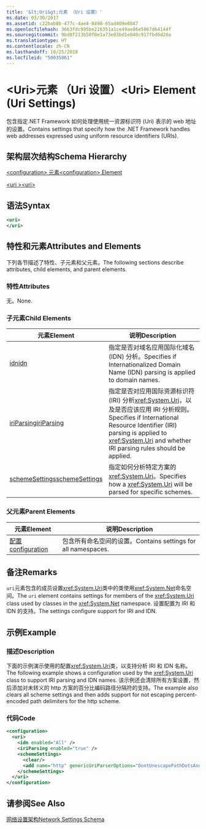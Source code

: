 ```yaml
---
title: '&lt;Uri&gt;元素 （Uri 设置）'
ms.date: 03/30/2017
ms.assetid: c22bab8b-477c-4ae4-8498-65ad409e0847
ms.openlocfilehash: 3663fdc995be216351a1ce49ae86e5067d64144f
ms.sourcegitcommit: 9bd8f213b50f0e1a73e03bd1e840c917fbd6d20a
ms.translationtype: HT
ms.contentlocale: zh-CN
ms.lasthandoff: 10/25/2018
ms.locfileid: "50035861"
---
```

# <a name="lturigt-element-uri-settings"></a><span data-ttu-id="a7507-102">&lt;Uri&gt;元素 （Uri 设置）</span><span class="sxs-lookup"><span data-stu-id="a7507-102">&lt;Uri&gt; Element (Uri Settings)</span></span>
<span data-ttu-id="a7507-103">包含指定.NET Framework 如何处理使用统一资源标识符 (Uri) 表示的 web 地址的设置。</span><span class="sxs-lookup"><span data-stu-id="a7507-103">Contains settings that specify how the .NET Framework handles web addresses expressed using uniform resource identifiers (URIs).</span></span>  
  
## <a name="schema-hierarchy"></a><span data-ttu-id="a7507-104">架构层次结构</span><span class="sxs-lookup"><span data-stu-id="a7507-104">Schema Hierarchy</span></span>  
 [<span data-ttu-id="a7507-105">\<configuration> 元素</span><span class="sxs-lookup"><span data-stu-id="a7507-105">\<configuration> Element</span></span>](../../../../../docs/framework/configure-apps/file-schema/configuration-element.md)  
  
 [<span data-ttu-id="a7507-106">\<uri ></span><span class="sxs-lookup"><span data-stu-id="a7507-106">\<uri></span></span>](../../../../../docs/framework/configure-apps/file-schema/network/uri-element-uri-settings.md)  
  
## <a name="syntax"></a><span data-ttu-id="a7507-107">语法</span><span class="sxs-lookup"><span data-stu-id="a7507-107">Syntax</span></span>  
  
```xml  
<uri>  
</uri>  
```  
  
## <a name="attributes-and-elements"></a><span data-ttu-id="a7507-108">特性和元素</span><span class="sxs-lookup"><span data-stu-id="a7507-108">Attributes and Elements</span></span>  
 <span data-ttu-id="a7507-109">下列各节描述了特性、子元素和父元素。</span><span class="sxs-lookup"><span data-stu-id="a7507-109">The following sections describe attributes, child elements, and parent elements.</span></span>  
  
### <a name="attributes"></a><span data-ttu-id="a7507-110">特性</span><span class="sxs-lookup"><span data-stu-id="a7507-110">Attributes</span></span>  
 <span data-ttu-id="a7507-111">无。</span><span class="sxs-lookup"><span data-stu-id="a7507-111">None.</span></span>  
  
### <a name="child-elements"></a><span data-ttu-id="a7507-112">子元素</span><span class="sxs-lookup"><span data-stu-id="a7507-112">Child Elements</span></span>  
  
|<span data-ttu-id="a7507-113">**元素**</span><span class="sxs-lookup"><span data-stu-id="a7507-113">**Element**</span></span>|<span data-ttu-id="a7507-114">**说明**</span><span class="sxs-lookup"><span data-stu-id="a7507-114">**Description**</span></span>|  
|-----------------|---------------------|  
|[<span data-ttu-id="a7507-115">idn</span><span class="sxs-lookup"><span data-stu-id="a7507-115">idn</span></span>](../../../../../docs/framework/configure-apps/file-schema/network/idn-element-uri-settings.md)|<span data-ttu-id="a7507-116">指定是否对域名应用国际化域名 (IDN) 分析。</span><span class="sxs-lookup"><span data-stu-id="a7507-116">Specifies if Internationalized Domain Name (IDN) parsing is applied to domain names.</span></span>|  
|[<span data-ttu-id="a7507-117">iriParsing</span><span class="sxs-lookup"><span data-stu-id="a7507-117">iriParsing</span></span>](../../../../../docs/framework/configure-apps/file-schema/network/iriparsing-element-uri-settings.md)|<span data-ttu-id="a7507-118">指定是否对应用国际资源标识符 (IRI) 分析<xref:System.Uri>，以及是否应该应用 IRI 分析规则。</span><span class="sxs-lookup"><span data-stu-id="a7507-118">Specifies if International Resource Identifier (IRI) parsing is applied to <xref:System.Uri> and whether IRI parsing rules should be applied.</span></span>|  
|[<span data-ttu-id="a7507-119">schemeSettings</span><span class="sxs-lookup"><span data-stu-id="a7507-119">schemeSettings</span></span>](../../../../../docs/framework/configure-apps/file-schema/network/schemesettings-element-uri-settings.md)|<span data-ttu-id="a7507-120">指定如何分析特定方案的 <xref:System.Uri>。</span><span class="sxs-lookup"><span data-stu-id="a7507-120">Specifies how a <xref:System.Uri> will be parsed for specific schemes.</span></span>|  
  
### <a name="parent-elements"></a><span data-ttu-id="a7507-121">父元素</span><span class="sxs-lookup"><span data-stu-id="a7507-121">Parent Elements</span></span>  
  
|<span data-ttu-id="a7507-122">**元素**</span><span class="sxs-lookup"><span data-stu-id="a7507-122">**Element**</span></span>|<span data-ttu-id="a7507-123">**说明**</span><span class="sxs-lookup"><span data-stu-id="a7507-123">**Description**</span></span>|  
|-----------------|---------------------|  
|[<span data-ttu-id="a7507-124">配置</span><span class="sxs-lookup"><span data-stu-id="a7507-124">configuration</span></span>](../../../../../docs/framework/configure-apps/file-schema/configuration-element.md)|<span data-ttu-id="a7507-125">包含所有命名空间的设置。</span><span class="sxs-lookup"><span data-stu-id="a7507-125">Contains settings for all namespaces.</span></span>|  
  
## <a name="remarks"></a><span data-ttu-id="a7507-126">备注</span><span class="sxs-lookup"><span data-stu-id="a7507-126">Remarks</span></span>  
 <span data-ttu-id="a7507-127">`uri`元素包含的成员设置<xref:System.Uri>类中的类使用<xref:System.Net>命名空间。</span><span class="sxs-lookup"><span data-stu-id="a7507-127">The `uri` element contains settings for members of the <xref:System.Uri> class used by classes in the <xref:System.Net> namespace.</span></span> <span data-ttu-id="a7507-128">设置配置为 IRI 和 IDN 的支持。</span><span class="sxs-lookup"><span data-stu-id="a7507-128">The settings configure support for IRI and IDN.</span></span>  
  
## <a name="example"></a><span data-ttu-id="a7507-129">示例</span><span class="sxs-lookup"><span data-stu-id="a7507-129">Example</span></span>  
  
### <a name="description"></a><span data-ttu-id="a7507-130">描述</span><span class="sxs-lookup"><span data-stu-id="a7507-130">Description</span></span>  
 <span data-ttu-id="a7507-131">下面的示例演示使用的配置<xref:System.Uri>类，以支持分析 IRI 和 IDN 名称。</span><span class="sxs-lookup"><span data-stu-id="a7507-131">The following example shows a configuration used by the <xref:System.Uri> class to support IRI parsing and IDN names.</span></span> <span data-ttu-id="a7507-132">该示例还会清除所有方案设置，然后添加对未转义的 http 方案的百分比编码路径分隔符的支持。</span><span class="sxs-lookup"><span data-stu-id="a7507-132">The example also clears all scheme settings and then adds support for not escaping percent-encoded path delimiters for the http scheme.</span></span>  
  
### <a name="code"></a><span data-ttu-id="a7507-133">代码</span><span class="sxs-lookup"><span data-stu-id="a7507-133">Code</span></span>  
  
```xml  
<configuration>  
  <uri>  
    <idn enabled="All" />  
    <iriParsing enabled="true" />  
    <schemeSettings>  
      <clear/>  
      <add name="http" genericUriParserOptions="DontUnescapePathDotsAndSlashes"/>  
    </schemeSettings>  
  </uri>  
</configuration>  
```  
  
## <a name="see-also"></a><span data-ttu-id="a7507-134">请参阅</span><span class="sxs-lookup"><span data-stu-id="a7507-134">See Also</span></span>  
 [<span data-ttu-id="a7507-135">网络设置架构</span><span class="sxs-lookup"><span data-stu-id="a7507-135">Network Settings Schema</span></span>](../../../../../docs/framework/configure-apps/file-schema/network/index.md)
